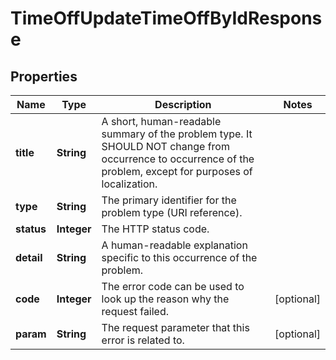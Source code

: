 

# TimeOffUpdateTimeOffByIdResponse


## Properties

| Name | Type | Description | Notes |
|------------ | ------------- | ------------- | -------------|
|**title** | **String** | A short, human-readable summary of the problem type. It SHOULD NOT change from occurrence to occurrence of the problem, except for purposes of localization. |  |
|**type** | **String** | The primary identifier for the problem type (URI reference). |  |
|**status** | **Integer** | The HTTP status code. |  |
|**detail** | **String** | A human-readable explanation specific to this occurrence of the problem. |  |
|**code** | **Integer** | The error code can be used to look up the reason why the request failed. |  [optional] |
|**param** | **String** | The request parameter that this error is related to. |  [optional] |



